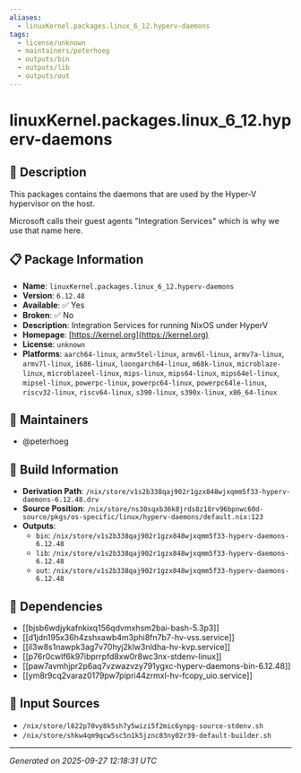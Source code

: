 ```yaml
---
aliases:
  - linuxKernel.packages.linux_6_12.hyperv-daemons
tags:
  - license/unknown
  - maintainers/peterhoeg
  - outputs/bin
  - outputs/lib
  - outputs/out
---
```


# linuxKernel.packages.linux_6_12.hyperv-daemons

## 📝 Description

This packages contains the daemons that are used by the Hyper-V hypervisor
on the host.

Microsoft calls their guest agents "Integration Services" which is why
we use that name here.


## 📋 Package Information

- **Name**: `linuxKernel.packages.linux_6_12.hyperv-daemons`
- **Version**: `6.12.48`
- **Available**: ✅ Yes
- **Broken**: ✅ No
- **Description**: Integration Services for running NixOS under HyperV
- **Homepage**: [https://kernel.org](https://kernel.org)
- **License**: `unknown`
- **Platforms**: `aarch64-linux`, `armv5tel-linux`, `armv6l-linux`, `armv7a-linux`, `armv7l-linux`, `i686-linux`, `loongarch64-linux`, `m68k-linux`, `microblaze-linux`, `microblazeel-linux`, `mips-linux`, `mips64-linux`, `mips64el-linux`, `mipsel-linux`, `powerpc-linux`, `powerpc64-linux`, `powerpc64le-linux`, `riscv32-linux`, `riscv64-linux`, `s390-linux`, `s390x-linux`, `x86_64-linux`
## 👥 Maintainers

- @peterhoeg


## 🔧 Build Information

- **Derivation Path**: `/nix/store/v1s2b338qaj902r1gzx848wjxqmm5f33-hyperv-daemons-6.12.48.drv`
- **Source Position**: `/nix/store/ns30sqxb36k8jrds8z18rv96bpnwc60d-source/pkgs/os-specific/linux/hyperv-daemons/default.nix:123`
- **Outputs**:
  - `bin`:  `/nix/store/v1s2b338qaj902r1gzx848wjxqmm5f33-hyperv-daemons-6.12.48`
  - `lib`:  `/nix/store/v1s2b338qaj902r1gzx848wjxqmm5f33-hyperv-daemons-6.12.48`
  - `out`:  `/nix/store/v1s2b338qaj902r1gzx848wjxqmm5f33-hyperv-daemons-6.12.48`

## 🔗 Dependencies

- [[bjsb6wdjykafnkixq156qdvmxhsm2bai-bash-5.3p3]]
- [[d1jdn195x36h4zshxawb4m3phi8fn7b7-hv-vss.service]]
- [[il3w8s1nawpk3ag7v70hyj2klw3nldha-hv-kvp.service]]
- [[p76r0cwlf6k97ibprrpfd8xw0r8wc3nx-stdenv-linux]]
- [[paw7avmhjpr2p6aq7vzwazvzy791ygxc-hyperv-daemons-bin-6.12.48]]
- [[ym8r9cq2varaz0179pw7pipri44zrmxl-hv-fcopy_uio.service]]

## 📁 Input Sources

- `/nix/store/l622p70vy8k5sh7y5wizi5f2mic6ynpg-source-stdenv.sh`
- `/nix/store/shkw4qm9qcw5sc5n1k5jznc83ny02r39-default-builder.sh`

---
*Generated on 2025-09-27 12:18:31 UTC*
